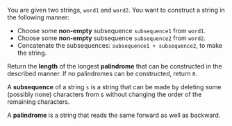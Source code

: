 You are given two strings, `word1` and `word2`. You want to construct a string in the following manner:

- Choose some **non-empty** subsequence `subsequence1` from `word1`.
- Choose some **non-empty** subsequence `subsequence2` from `word2`.
- Concatenate the subsequences: `subsequence1 + subsequence2`, to make the string.

Return the **length** of the longest **palindrome** that can be constructed in the described manner. If no palindromes can be constructed, return `0`.

A **subsequence** of a string `s` is a string that can be made by deleting some (possibly none) characters from s without changing the order of the remaining characters.

A **palindrome** is a string that reads the same forward as well as backward.